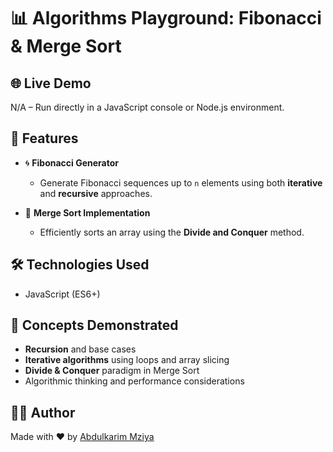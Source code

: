 # 📊 Algorithms Playground: Fibonacci & Merge Sort

## 🌐 Live Demo
N/A – Run directly in a JavaScript console or Node.js environment.

## 🚀 Features
- 🌀 **Fibonacci Generator**  
  - Generate Fibonacci sequences up to `n` elements using both **iterative** and **recursive** approaches.

- 🧩 **Merge Sort Implementation**  
  - Efficiently sorts an array using the **Divide and Conquer** method.

## 🛠️ Technologies Used
- JavaScript (ES6+)

## 🧠 Concepts Demonstrated
- **Recursion** and base cases
- **Iterative algorithms** using loops and array slicing
- **Divide & Conquer** paradigm in Merge Sort
- Algorithmic thinking and performance considerations

## 🧑‍💻 Author

Made with ❤️ by [Abdulkarim Mziya](https://abdulmziya.netlify.app/)
